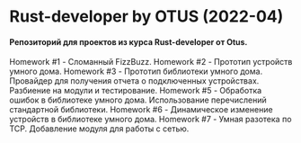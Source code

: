 # Rust-developer by OTUS (2022-04)

#### Репозиторий для проектов из курса Rust-developer от Otus.

Homework #1 - Сломанный FizzBuzz.
Homework #2 - Прототип устройств умного дома.
Homework #3 - Прототип библиотеки умного дома. Провайдер для получения отчета о подключенных устройствах. Разбиение на модули и тестирование.
Homework #5 - Обработка ошибок в библиотеке умного дома. Использование перечислений стандартной библиотеки.
Homework #6 - Динамическое изменение устройств в библиотеке умного дома.
Homework #7 - Умная разотека по TCP. Добавление модуля для работы с сетью.
